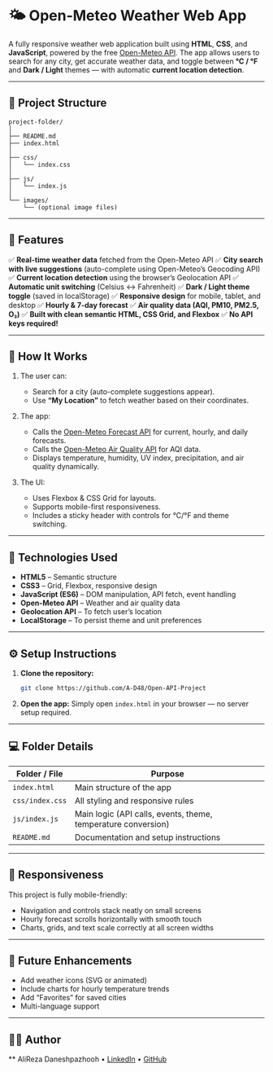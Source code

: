 # 🌤️ Open-Meteo Weather Web App

A fully responsive weather web application built using **HTML**, **CSS**, and **JavaScript**, powered by the free [Open-Meteo API](https://open-meteo.com/).
The app allows users to search for any city, get accurate weather data, and toggle between **°C / °F** and **Dark / Light** themes — with automatic **current location detection**.

---

## 📁 Project Structure

```
project-folder/
│
├── README.md
├── index.html
│
├── css/
│   └── index.css
│
├── js/
│   └── index.js
│
└── images/
    └── (optional image files)
```

---

## 🚀 Features

✅ **Real-time weather data** fetched from the Open-Meteo API
✅ **City search with live suggestions** (auto-complete using Open-Meteo’s Geocoding API)
✅ **Current location detection** using the browser’s Geolocation API
✅ **Automatic unit switching** (Celsius ↔ Fahrenheit)
✅ **Dark / Light theme toggle** (saved in localStorage)
✅ **Responsive design** for mobile, tablet, and desktop
✅ **Hourly & 7-day forecast**
✅ **Air quality data (AQI, PM10, PM2.5, O₃)**
✅ **Built with clean semantic HTML, CSS Grid, and Flexbox**
✅ **No API keys required!**

---

## 🧠 How It Works

1. The user can:

   * Search for a city (auto-complete suggestions appear).
   * Use **“My Location”** to fetch weather based on their coordinates.

2. The app:

   * Calls the [Open-Meteo Forecast API](https://open-meteo.com/en/docs#api_form) for current, hourly, and daily forecasts.
   * Calls the [Open-Meteo Air Quality API](https://open-meteo.com/en/docs/air-quality-api) for AQI data.
   * Displays temperature, humidity, UV index, precipitation, and air quality dynamically.

3. The UI:

   * Uses Flexbox & CSS Grid for layouts.
   * Supports mobile-first responsiveness.
   * Includes a sticky header with controls for °C/°F and theme switching.

---

## 🧬 Technologies Used

* **HTML5** – Semantic structure
* **CSS3** – Grid, Flexbox, responsive design
* **JavaScript (ES6)** – DOM manipulation, API fetch, event handling
* **Open-Meteo API** – Weather and air quality data
* **Geolocation API** – To fetch user’s location
* **LocalStorage** – To persist theme and unit preferences

---

## ⚙️ Setup Instructions

1. **Clone the repository:**

   ```bash
   git clone https://github.com/A-D48/Open-API-Project
   ```
2. **Open the app:**
   Simply open `index.html` in your browser — no server setup required.

---

## 💻 Folder Details

| Folder / File   | Purpose                                                       |
| --------------- | ------------------------------------------------------------- |
| `index.html`    | Main structure of the app                                     |
| `css/index.css` | All styling and responsive rules                              |
| `js/index.js`   | Main logic (API calls, events, theme, temperature conversion) |
| `README.md`     | Documentation and setup instructions                          |

---

## 📱 Responsiveness

This project is fully mobile-friendly:

* Navigation and controls stack neatly on small screens
* Hourly forecast scrolls horizontally with smooth touch
* Charts, grids, and text scale correctly at all screen widths

---

## 🔧 Future Enhancements

* Add weather icons (SVG or animated)
* Include charts for hourly temperature trends
* Add “Favorites” for saved cities
* Multi-language support

---

## 🧑‍💻 Author

** AliReza Daneshpazhooh
• [LinkedIn](https://www.linkedin.com/in/a-d48/) 
• [GitHub](https://github.com/A-D48)

